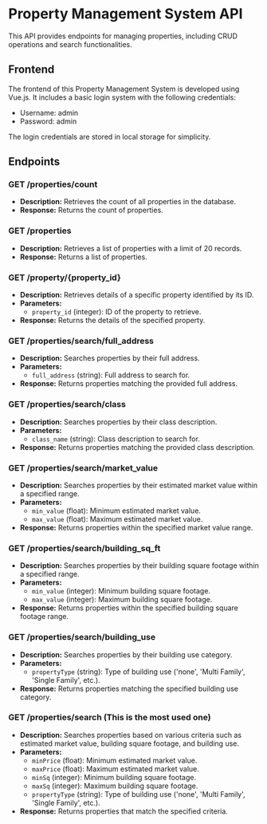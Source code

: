 # Property Management System API

This API provides endpoints for managing properties, including CRUD operations and search functionalities.

## Frontend

The frontend of this Property Management System is developed using Vue.js. It includes a basic login system with the following credentials:

- Username: admin
- Password: admin

The login credentials are stored in local storage for simplicity.

## Endpoints

### GET /properties/count

- **Description:** Retrieves the count of all properties in the database.
- **Response:** Returns the count of properties.

### GET /properties

- **Description:** Retrieves a list of properties with a limit of 20 records.
- **Response:** Returns a list of properties.

### GET /property/{property_id}

- **Description:** Retrieves details of a specific property identified by its ID.
- **Parameters:** 
  - `property_id` (integer): ID of the property to retrieve.
- **Response:** Returns the details of the specified property.

### GET /properties/search/full_address

- **Description:** Searches properties by their full address.
- **Parameters:** 
  - `full_address` (string): Full address to search for.
- **Response:** Returns properties matching the provided full address.

### GET /properties/search/class

- **Description:** Searches properties by their class description.
- **Parameters:** 
  - `class_name` (string): Class description to search for.
- **Response:** Returns properties matching the provided class description.

### GET /properties/search/market_value

- **Description:** Searches properties by their estimated market value within a specified range.
- **Parameters:** 
  - `min_value` (float): Minimum estimated market value.
  - `max_value` (float): Maximum estimated market value.
- **Response:** Returns properties within the specified market value range.

### GET /properties/search/building_sq_ft

- **Description:** Searches properties by their building square footage within a specified range.
- **Parameters:** 
  - `min_value` (integer): Minimum building square footage.
  - `max_value` (integer): Maximum building square footage.
- **Response:** Returns properties within the specified building square footage range.

### GET /properties/search/building_use

- **Description:** Searches properties by their building use category.
- **Parameters:** 
  - `propertyType` (string): Type of building use ('none', 'Multi Family', 'Single Family', etc.).
- **Response:** Returns properties matching the specified building use category.

### GET /properties/search (This is the most used one)

- **Description:** Searches properties based on various criteria such as estimated market value, building square footage, and building use.
- **Parameters:** 
  - `minPrice` (float): Minimum estimated market value.
  - `maxPrice` (float): Maximum estimated market value.
  - `minSq` (integer): Minimum building square footage.
  - `maxSq` (integer): Maximum building square footage.
  - `propertyType` (string): Type of building use ('none', 'Multi Family', 'Single Family', etc.).
- **Response:** Returns properties that match the specified criteria.
